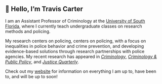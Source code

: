 ## 👋 Hello, I’m Travis Carter

I am an Assistant Professor of Criminology at the [University of South Florida](https://www.usf.edu/cbcs/criminology/faculty-staff/t-carter.aspx), where I currently teach undergraduate classes on research methods and policing. 

My research centers on policing, centers on policing, with a focus on inequalities in police behavior and crime prevention, and developing evidence-based solutions through research partnerships with police agencies. My recent research has appeared in [*Criminology*](https://doi.org/10.1111/1745-9125.12366), [*Criminology & Public Policy*](https://doi.org/10.1111/1745-9133.12664), and [*Justice Quarterly*](https://doi.org/10.1080/07418825.2024.2398543).

Check out my [website](https://www.travisstudiescrime.com/) for information on everything I am up to, have been to, and will be up to soon!

<!---
carte475/carte475 is a ✨ special ✨ repository because its `README.md` (this file) appears on your GitHub profile.
You can click the Preview link to take a look at your changes.
--->

